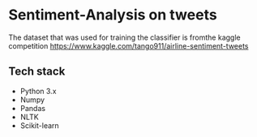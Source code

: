 # Sentiment-Analysis on tweets  

The dataset that was used for training the classifier is fromthe kaggle competition https://www.kaggle.com/tango911/airline-sentiment-tweets  

## Tech stack  
- Python 3.x  
- Numpy  
- Pandas  
- NLTK  
- Scikit-learn  
